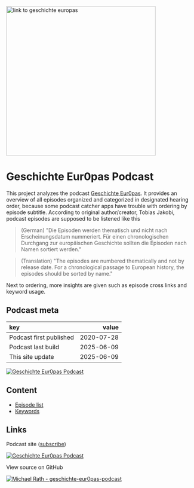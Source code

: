 <a href="https://geschichteeuropas.podigee.io/">
  <img src="https://main.podigee-cdn.net/uploads/u10696/804bb26c-c59e-496d-b961-c2531f60dd76.jpg" alt="link to geschichte europas" width="400">
</a>

# Geschichte Eur0pas Podcast

This project analyzes the podcast [Geschichte Eur0pas](https://geschichteeuropas.podigee.io/).
It provides an overview of all episodes organized and categorized in designated hearing order, because some podcast catcher apps have trouble with ordering by episode subtitle.
According to original author/creator, Tobias Jakobi, podcast episodes are supposed to be listened like this

> (German) "Die Episoden werden thematisch und nicht nach Erscheinungsdatum nummeriert. Für einen chronologischen Durchgang zur europäischen Geschichte sollten die Episoden nach Namen sortiert werden."

> (Translation) "The episodes are numbered thematically and not by release date. For a chronological passage to European history, the episodes should be sorted by name."

Next to ordering, more insights are given such as episode cross links and keyword usage.

## Podcast meta

<!-- BEGIN generated -->

|key |value|
|:---|----:|
|Podcast first published|2020-07-28|
|Podcast last build|2025-06-09|
|This site update|2025-06-09|

<!-- END generated -->

[![Geschichte Eur0pas Podcast](https://img.shields.io/static/v1?label=MP3%20Feed&message=https://geschichteeuropas.podigee.io/feed/mp3&color=orange&logo=rss)](https://geschichteeuropas.podigee.io/feed/mp3)

## Content

- [Episode list](episodes.md)
- [Keywords](keywords.md)

## Links

Podcast site ([subscribe](https://geschichteeuropas.podigee.io/#subscribe))

[![Geschichte Eur0pas Podcast](https://img.shields.io/static/v1?label=Tobias%20Jakobi&message=geschichteeuropas.podigee.io&color=orange&logo=podcast%20index)](https://geschichteeuropas.podigee.io/)

View source on GitHub

[![Michael Rath - geschichte-eur0pas-podcast](https://img.shields.io/static/v1?label=Michael%20Rath&message=geschichte-eur0pas-podcast&color=blue&logo=github)](https://github.com/michaelrath-work/geschichte-eur0pas-podcast)